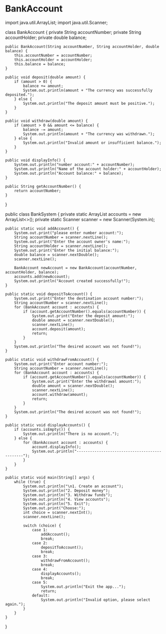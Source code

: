 # BankAccount

import java.util.ArrayList;
import java.util.Scanner;

class BankAccount {
    private String accountNumber;
    private String accountHolder;
    private double balance;

    public BankAccount(String accountNumber, String accountHolder, double balance) {
        this.accountNumber = accountNumber;
        this.accountHolder = accountHolder;
        this.balance = balance;
    }

    public void deposit(double amount) {
        if (amount > 0) {
            balance += amount;
            System.out.println(amount + "The currency was successfully deposited.");
        } else {
            System.out.println("The deposit amount must be positive.");
        }
    }

    public void withdraw(double amount) {
        if (amount > 0 && amount <= balance) {
            balance -= amount;
            System.out.println(amount + "The currency was withdrawn.");
        } else {
            System.out.println("Invalid amount or insufficient balance.");
        }
    }

    public void displayInfo() {
        System.out.println("number account:" + accountNumber);
        System.out.println("Name of the account holder:" + accountHolder);
        System.out.println("Account balance:" + balance);
    }

    public String getAccountNumber() {
        return accountNumber;
    }
}

public class BankSystem {
    private static ArrayList<BankAccount> accounts = new ArrayList<>();
    private static Scanner scanner = new Scanner(System.in);

    public static void addAccount() {
        System.out.print("please enter number account:");
        String accountNumber = scanner.nextLine();
        System.out.print("Enter the account owner's name:");
        String accountHolder = scanner.nextLine();
        System.out.print("Enter the initial balance:");
        double balance = scanner.nextDouble();
        scanner.nextLine();

        BankAccount newAccount = new BankAccount(accountNumber, accountHolder, balance);
        accounts.add(newAccount);
        System.out.println("Account created successfully!");
    }

    public static void depositToAccount() {
        System.out.print("Enter the destination account number:");
        String accountNumber = scanner.nextLine();
        for (BankAccount account : accounts) {
            if (account.getAccountNumber().equals(accountNumber)) {
                System.out.print("Enter the deposit amount:");
                double amount = scanner.nextDouble();
                scanner.nextLine(); 
                account.deposit(amount);
                return;
            }
        }
        System.out.println("The desired account was not found!");
    }

    public static void withdrawFromAccount() {
        System.out.print("Enter account number:");
        String accountNumber = scanner.nextLine();
        for (BankAccount account : accounts) {
            if (account.getAccountNumber().equals(accountNumber)) {
                System.out.print("Enter the withdrawal amount:");
                double amount = scanner.nextDouble();
                scanner.nextLine(); 
                account.withdraw(amount);
                return;
            }
        }
        System.out.println("The desired account was not found!");
    }

    public static void displayAccounts() {
        if (accounts.isEmpty()) {
            System.out.println("There is no account.");
        } else {
            for (BankAccount account : accounts) {
                account.displayInfo();
                System.out.println("----------------------------------------------");
            }
        }
    }

    public static void main(String[] args) {
        while (true) {
            System.out.println("\n1. Create an account");
            System.out.println("2. Deposit money");
            System.out.println("3. Withdraw funds");
            System.out.println("4. View accounts");
            System.out.println("5. Exit");
            System.out.print("Choose:");
            int choice = scanner.nextInt();
            scanner.nextLine(); 

            switch (choice) {
                case 1:
                    addAccount();
                    break;
                case 2:
                    depositToAccount();
                    break;
                case 3:
                    withdrawFromAccount();
                    break;
                case 4:
                    displayAccounts();
                    break;
                case 5:
                    System.out.println("Exit the app...");
                    return;
                default:
                    System.out.println("Invalid option, please select again.");
            }
        }
    }
}
    

